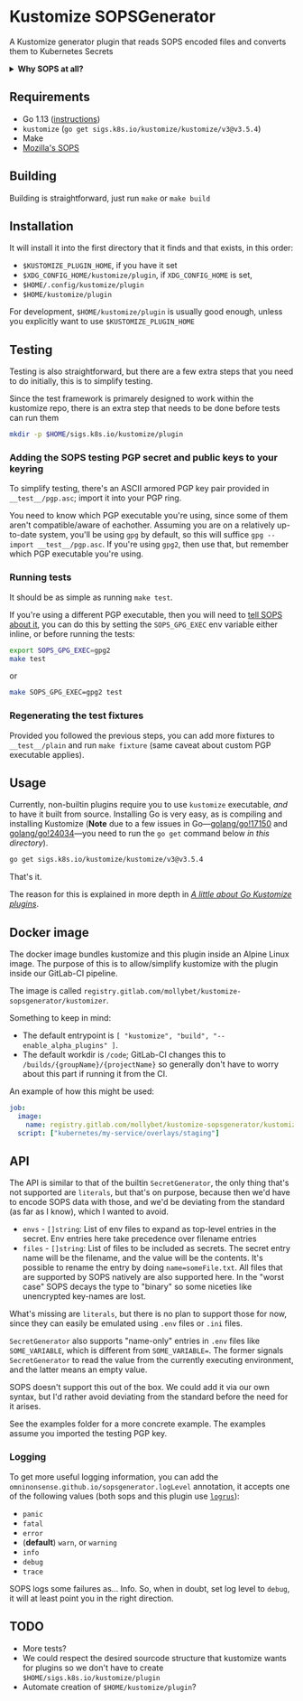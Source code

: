 # Kustomize SOPSGenerator

A Kustomize generator plugin that reads SOPS encoded files and converts them to Kubernetes Secrets

<details>
<summary><strong>Why SOPS at all?</strong></summary>

Another option that was considered was Hashicorp's Vault, but Vault is a lot of setup:

- Vault cluster
- Consul cluster
- a load balancer
- AWS VPCs
- unsealing via Shamit secret sharing
  - manual/operator based
  - could be automated with AWS KMS, though
- S3 for storing secrets (or something else)
- AWS AMIs
- AWS IAMs
- Consul ACLS
- Vault ACLs
- … and the rest of the alphabet

None of these are unsurmountable, they're all documented, and Vault is a great piece of software,
but the main problem is that our current workflow and setup is radically different from using something like Vault.
So switching to Vault would be a huge technological and mental overhead for everyone.

So, while looking for a middle ground, I found SOPS. We still get to keep our secrets in git, our deployments won't change too much
things will more or less have the same access to secrets as they had before, and we get to remove Ansible and Ansible Vault from
our workflow/deployment while simplifying it.

Additionally, SOPS can publish secrets to Vault, so if we want to migrate to Vault or use it alongside SOPS, we have the option to
do it gradually, or on a per-needed basis.

No, `core/secrets` wasn't considered.

</details>

## Requirements

- Go 1.13 ([instructions](https://golang.org/doc/install))
- `kustomize` (`go get sigs.k8s.io/kustomize/kustomize/v3@v3.5.4`)
- Make
- [Mozilla's SOPS](https://github.com/mozilla/sops/)

## Building

Building is straightforward, just run `make` or `make build`

## Installation

It will install it into the first directory that it finds and that exists, in this order:

- `$KUSTOMIZE_PLUGIN_HOME`, if you have it set
- `$XDG_CONFIG_HOME/kustomize/plugin`, if `XDG_CONFIG_HOME` is set,
- `$HOME/.config/kustomize/plugin`
- `$HOME/kustomize/plugin`

For development, `$HOME/kustomize/plugin` is usually good enough, unless you explicitly want to use `$KUSTOMIZE_PLUGIN_HOME`

## Testing

Testing is also straightforward, but there are a few extra steps that you need to do initially, this is to simplify testing.

Since the test framework is primarely designed to work within the kustomize repo, there is an extra step that needs to be done before
tests can run them

```sh
mkdir -p $HOME/sigs.k8s.io/kustomize/plugin
```

### Adding the SOPS testing PGP secret and public keys to your keyring

To simplify testing, there's an ASCII armored PGP key pair provided in `__test__/pgp.asc`; import it into your PGP ring.

You need to know which PGP executable you're using, since some of them aren't compatible/aware of eachother. Assuming you are on
a relatively up-to-date system, you'll be using `gpg` by default, so this will suffice `gpg --import __test__/pgp.asc`. If you're
using `gpg2`, then use that, but remember which PGP executable you're using.

### Running tests

It should be as simple as running `make test`.

If you're using a different PGP executable, then you will need to [tell SOPS about it](https://github.com/mozilla/sops/#specify-a-different-gpg-executable),
you can do this by setting the `SOPS_GPG_EXEC` env variable either inline, or before running the tests:

```sh
export SOPS_GPG_EXEC=gpg2
make test
```

or

```sh
make SOPS_GPG_EXEC=gpg2 test
```

### Regenerating the test fixtures

Provided you followed the previous steps, you can add more fixtures to `__test__/plain` and run `make fixture` (same caveat about custom PGP executable applies).

## Usage

Currently, non-builtin plugins require you to use `kustomize` executable, _and_ to have it built from source. Installing Go is very easy, as is compiling
and installing Kustomize (**Note** due to a few issues in Go—[golang/go!17150] and [golang/go!24034]—you need to run the `go get` command
below _in this directory_).

```sh
go get sigs.k8s.io/kustomize/kustomize/v3@v3.5.4
```

That's it.

The reason for this is explained in more depth in [_A little about Go Kustomize plugins_](/docs/kustomize-plugins.md).

## Docker image

The docker image bundles kustomize and this plugin inside an Alpine Linux image.
The purpose of this is to allow/simplify kustomize with the plugin inside our GitLab-CI pipeline.

The image is called `registry.gitlab.com/mollybet/kustomize-sopsgenerator/kustomizer`.

Something to keep in mind:

- The default entrypoint is `[ "kustomize", "build", "--enable_alpha_plugins" ]`.
- The default workdir is `/code`; GitLab-CI changes this to `/builds/{groupName}/{projectName}`
  so generally don't have to worry about this part if running it from the CI.

An example of how this might be used:

```yaml
job:
  image:
    name: registry.gitlab.com/mollybet/kustomize-sopsgenerator/kustomizer
  script: ["kubernetes/my-service/overlays/staging"]
```

## API

The API is similar to that of the builtin `SecretGenerator`, the only thing that's not supported are `literals`, but that's on purpose, because then we'd have
to encode SOPS data with those, and we'd be deviating from the standard (as far as I know), which I wanted to avoid.

- `envs` - `[]string`: List of env files to expand as top-level entries in the secret.
  Env entries here take precedence over filename entries
- `files` - `[]string`: List of files to be included as secrets. The secret entry name will be the filename, and
  the value will be the contents. It's possible to rename the entry by doing `name=someFile.txt`. All files that are
  supported by SOPS natively are also supported here. In the "worst case" SOPS decays the type to "binary" so some niceties
  like unencrypted key-names are lost.

What's missing are `literals`, but there is no plan to support those for now, since they can easily be emulated using `.env`
files or `.ini` files.

`SecretGenerator` also supports "name-only" entries in `.env` files like `SOME_VARIABLE`, which is different from `SOME_VARIABLE=`.
The former signals `SecretGenerator` to read the value from the currently executing environment, and the latter means an empty value.

SOPS doesn't support this out of the box. We could add it via our own syntax, but I'd rather avoid deviating from the standard before
the need for it arises.

See the examples folder for a more concrete example. The examples assume you imported the testing PGP key.

### Logging

To get more useful logging information, you can add the `omninonsense.github.io/sopsgenerator.logLevel` annotation, it accepts one of the following
values (both sops and this plugin use [`logrus`](https://github.com/sirupsen/logrus)):

- `panic`
- `fatal`
- `error`
- (**default**) `warn`, or `warning`
- `info`
- `debug`
- `trace`

SOPS logs some failures as... Info. So, when in doubt, set log level to `debug`, it will at least point you in the right direction.

## TODO

- More tests?
- We could respect the desired sourcode structure that kustomize wants for plugins so we don't have to create `$HOME/sigs.k8s.io/kustomize/plugin`
- Automate creation of `$HOME/kustomize/plugin`?

[golang/go!17150]: https://github.com/golang/go/issues/17150
[golang/go!24034]: https://github.com/golang/go/issues/24034
